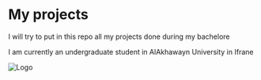 
# My projects

I will try to put in this repo all my projects done during my bachelore


I am currently an undergraduate student in AlAkhawayn University in Ifrane

![Logo]([https://upload.wikimedia.org/wikipedia/commons/d/d1/Al_Akhawayn_University_Logo.png](https://cdn-07.9rayti.com/rsrc/cache/widen_224/uploads/2012/06/logo-universite-al-akhawayn-ifrane-aui.png))

